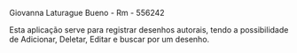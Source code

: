 Giovanna Laturague Bueno - Rm - 556242 

Esta aplicação serve para registrar desenhos autorais, tendo a possibilidade de Adicionar, Deletar, Editar e buscar por um desenho.
